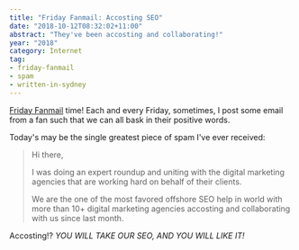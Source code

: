 ```yaml
---
title: "Friday Fanmail: Accosting SEO"
date: "2018-10-12T08:32:02+11:00"
abstract: "They've been accosting and collaborating!"
year: "2018"
category: Internet
tag:
- friday-fanmail
- spam
- written-in-sydney
---
```

[Friday Fanmail] time! Each and every Friday, sometimes, I post some email from a fan such that we can all bask in their positive words.

Today's may be the single greatest piece of spam I've ever received:

> Hi there,
> 
> I was doing an expert roundup and uniting with the digital marketing
> agencies that are working hard on behalf of their clients.
> 
> We are the one of the most favored offshore SEO help in world with more
> than 10+ digital marketing agencies accosting and collaborating with us
> since last month.

Accosting!? *YOU WILL TAKE OUR SEO, AND YOU WILL LIKE IT!*

[Friday Fanmail]: https://rubenerd.com/tag/friday-fanmail/

